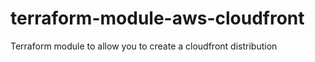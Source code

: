 # terraform-module-aws-cloudfront

Terraform module to allow you to create a cloudfront distribution

<!-- BEGINNING OF PRE-COMMIT-TERRAFORM DOCS HOOK -->
<!-- END OF PRE-COMMIT-TERRAFORM DOCS HOOK -->
